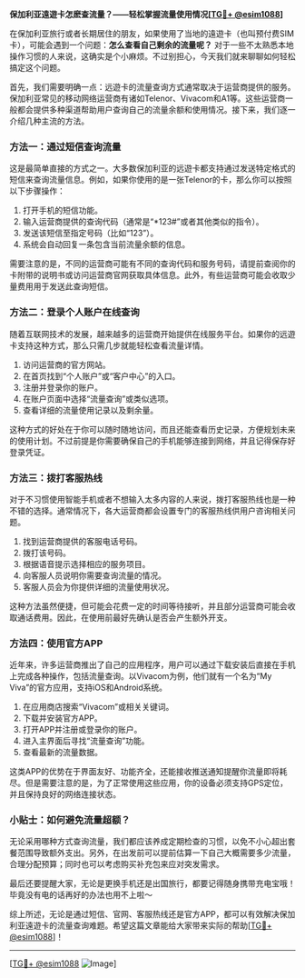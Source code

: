 **保加利亚遠遊卡怎麽查流量？——轻松掌握流量使用情况[[TG💪+ @esim1088](https://t.me/s/esim1088)]**

在保加利亚旅行或者长期居住的朋友，如果使用了当地的遠遊卡（也叫预付费SIM卡），可能会遇到一个问题：**怎么查看自己剩余的流量呢？** 对于一些不太熟悉本地操作习惯的人来说，这确实是个小麻烦。不过别担心，今天我们就来聊聊如何轻松搞定这个问题。

首先，我们需要明确一点：远遊卡的流量查询方式通常取决于运营商提供的服务。保加利亚常见的移动网络运营商有诸如Telenor、Vivacom和A1等。这些运营商一般都会提供多种渠道帮助用户查询自己的流量余额和使用情况。接下来，我们逐一介绍几种主流的方法。

### 方法一：通过短信查询流量

这是最简单直接的方式之一。大多数保加利亚的远遊卡都支持通过发送特定格式的短信来查询流量信息。例如，如果你使用的是一张Telenor的卡，那么你可以按照以下步骤操作：

1. 打开手机的短信功能。
2. 输入运营商提供的查询代码（通常是“*123#”或者其他类似的指令）。
3. 发送该短信至指定号码（比如“123”）。
4. 系统会自动回复一条包含当前流量余额的信息。

需要注意的是，不同的运营商可能有不同的查询代码和服务号码，请提前查阅你的卡附带的说明书或访问运营商官网获取具体信息。此外，有些运营商可能会收取少量费用用于发送此查询短信。

### 方法二：登录个人账户在线查询

随着互联网技术的发展，越来越多的运营商开始提供在线服务平台。如果你的远遊卡支持这种方式，那么只需几步就能轻松查看流量详情。

1. 访问运营商的官方网站。
2. 在首页找到“个人账户”或“客户中心”的入口。
3. 注册并登录你的账户。
4. 在账户页面中选择“流量查询”或类似选项。
5. 查看详细的流量使用记录以及剩余量。

这种方式的好处在于你可以随时随地访问，而且还能查看历史记录，方便规划未来的使用计划。不过前提是你需要确保自己的手机能够连接到网络，并且记得保存好登录凭证。

### 方法三：拨打客服热线

对于不习惯使用智能手机或者不想输入太多内容的人来说，拨打客服热线也是一种不错的选择。通常情况下，各大运营商都会设置专门的客服热线供用户咨询相关问题。

1. 找到运营商提供的客服电话号码。
2. 拨打该号码。
3. 根据语音提示选择相应的服务项目。
4. 向客服人员说明你需要查询流量的情况。
5. 客服人员会为你提供详细的流量使用状况。

这种方法虽然便捷，但可能会花费一定的时间等待接听，并且部分运营商可能会收取通话费用。因此，在使用前最好先确认是否会产生额外开支。

### 方法四：使用官方APP

近年来，许多运营商推出了自己的应用程序，用户可以通过下载安装后直接在手机上完成各种操作，包括流量查询。以Vivacom为例，他们就有一个名为“My Viva”的官方应用，支持iOS和Android系统。

1. 在应用商店搜索“Vivacom”或相关关键词。
2. 下载并安装官方APP。
3. 打开APP并注册或登录你的账户。
4. 进入主界面后寻找“流量查询”功能。
5. 查看最新的流量数据。

这类APP的优势在于界面友好、功能齐全，还能接收推送通知提醒你流量即将耗尽。但是需要注意的是，为了正常使用这些应用，你的设备必须支持GPS定位，并且保持良好的网络连接状态。

### 小贴士：如何避免流量超额？

无论采用哪种方式查询流量，我们都应该养成定期检查的习惯，以免不小心超出套餐范围导致额外支出。另外，在出发前可以提前估算一下自己大概需要多少流量，合理分配预算；同时也可以考虑购买补充包来应对突发需求。

最后还要提醒大家，无论是更换手机还是出国旅行，都要记得随身携带充电宝哦！毕竟没有电的话再好的办法也用不上啦～

综上所述，无论是通过短信、官网、客服热线还是官方APP，都可以有效解决保加利亚遠遊卡的流量查询难题。希望这篇文章能给大家带来实际的帮助[[TG💪+ @esim1088](https://t.me/s/esim1088)]！

---

[[TG💪+ @esim1088](https://t.me/s/esim1088) ![Image](https://i.postimg.cc/4NQfJmqS/Snipaste-2025-05-13-00-14-12.png)]